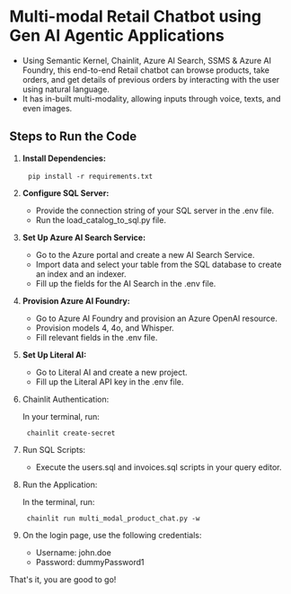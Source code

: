 
# Multi-modal Retail Chatbot using Gen AI Agentic Applications

- Using Semantic Kernel, Chainlit, Azure AI Search, SSMS & Azure AI Foundry, this end-to-end Retail chatbot can browse products, take orders, and get details of previous orders by interacting with the user using natural language. 
- It has in-built multi-modality, allowing inputs through voice, texts, and even images.

## Steps to Run the Code

1. **Install Dependencies:**
   
   ```
   pip install -r requirements.txt
   ```

2. **Configure SQL Server:**

    - Provide the connection string of your SQL server in the .env file.
    - Run the load_catalog_to_sql.py file.
   
3. **Set Up Azure AI Search Service:**

    - Go to the Azure portal and create a new AI Search Service.
    - Import data and select your table from the SQL database to create an index and an indexer.
    - Fill up the fields for the AI Search in the .env file.
      
4. **Provision Azure AI Foundry:**

    - Go to Azure AI Foundry and provision an Azure OpenAI resource.
    - Provision models 4, 4o, and Whisper.
    - Fill relevant fields in the .env file.
      
5. **Set Up Literal AI:**

    - Go to Literal AI and create a new project.
    - Fill up the Literal API key in the .env file.
  
6) Chainlit Authentication:

    In your terminal, run:

    ```
     chainlit create-secret
    ```
8)  Run SQL Scripts:

    - Execute the users.sql and invoices.sql scripts in your query editor.
      
10) Run the Application:

    In the terminal, run:
   
    ```
     chainlit run multi_modal_product_chat.py -w
    ```

11) On the login page, use the following credentials:
    - Username: john.doe
    - Password: dummyPassword1

That's it, you are good to go!

